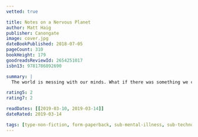 ```yaml
---
vetted: true

title: Notes on a Nervous Planet
author: Matt Haig
publisher: Canongate
image: cover.jpg
dateBookPublished: 2018-07-05
pageCount: 310
bookHeight: 179
goodreadsReviewId: 2654251017
isbn13: 9781786892690

summary: |
  The world is messing with our minds. What if there was something we could do about it? Looking at sleep, news, social media, addiction, work and play, Matt Haig invites us to feel calmer, happier and to question the habits of the digital age. This book might even change the way you spend your precious time on earth.

rating5: 2
rating7: 2

readDates: [[2019-03-10, 2019-03-14]]
dateRated: 2019-03-14

tags: [type-non-fiction, form-paperback, sub-mental-illness, sub-technology]
---
```


